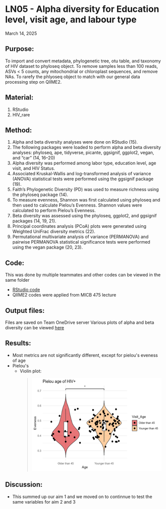 # LN05 - Alpha diversity for Education level, visit age, and labour type

March 14, 2025

## Purpose:
To import and convert metadata, phylogenetic tree, otu table, and taxonomy of HIV dataset to phyloseq object. 
To remove samples less than 100 reads, ASVs < 5 counts, any mitochondrial or chloroplast sequences, and remove NAs.
To rarefy the phlyoseq object to match with our general data processing step on QIIME2.

## Material: 
1. RStudio
2. HIV_rare

## Method:
1. Alpha and beta diversity analyses were done on RStudio (15).
2. The following packages were loaded to perform alpha and beta diversity analyses: phyloseq, ape, tidyverse, picante, ggsignif, ggplot2, vegan, and “car” (14, 16–20)
3. Alpha diversity was performed among labor type, education level, age visit, and HIV Status.
4. Associated Kruskal-Wallis and log-transformed analysis of variance (ANOVA) statistical tests were performed using the ggsignif package (19).
5. Faith’s Phylogenetic Diversity (PD) was used to measure richness using the phyloseq package (14).
6. To measure evenness, Shannon was first calculated using phyloseq and then used to calculate Pielou’s Evenness. Shannon values were calculated to perform Pielou’s Evenness.
7. Beta diversity was assessed using the phyloseq, ggplot2, and ggsignif packages (14, 19, 21).
8. Principal coordinates analysis (PCoA) plots were generated using Weighted UniFrac diversity metrics (22).
9. Permutational multivariate analysis of variance (PERMANOVA) and pairwise PERMANOVA statistical significance tests were performed using the vegan package (20, 23).

## Code: 
This was done by multiple teammates and other codes can be viewed in the same folder
* [RStudio code](/RStudio/Aim1/alpha-beta-labortype.Rmd)
* QIIME2 codes were applied from MICB 475 lecture
## Output files:
Files are saved on Team OneDrive server
Various plots of alpha and beta diversity can be viewed [here](/RStudio/Figures)

## Results: 
* Most metrics are not significantly different, except for pielou's eveness of age
* Pielou's
    * Violin plot:
      > <img src="/RStudio/Figures/plot_pie_pos_age.png" height="300">

## Discussion:
* This summed up our aim 1 and we moved on to continnue to test the same variables for aim 2 and 3
